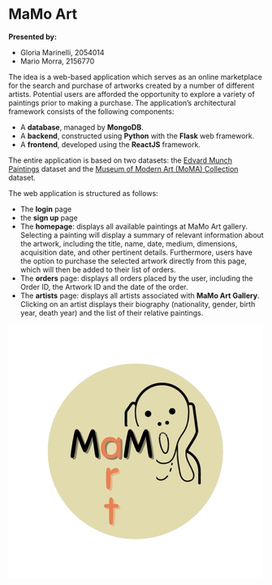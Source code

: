# MaMo Art 

**Presented by:**

- Gloria Marinelli, 2054014
- Mario Morra, 2156770

The idea is a web-based application which serves as an online marketplace for the search and purchase of artworks created by a number of different artists. Potential users are afforded the opportunity to explore a variety of paintings prior to making a purchase. 
The application’s architectural framework consists of the following components:
- A **database**, managed by **MongoDB**.
- A **backend**, constructed using **Python** with the **Flask** web framework.
- A **frontend**, developed using the **ReactJS** framework.

The entire application is based on two datasets: the [Edvard Munch Paintings](https://www.kaggle.com/datasets/isaienkov/edvard-munch-paintings) dataset and the [Museum of Modern Art (MoMA) Collection](https://www.kaggle.com/datasets/momanyc/museum-collection?select=artworks.csv) dataset.

The web application is structured as follows:
- The **login** page
- the **sign up** page
- The **homepage**: displays all available paintings at MaMo Art gallery. Selecting a painting will display a summary of relevant information about the artwork, including the title, name, date, medium, dimensions, acquisition date, and other pertinent details. Furthermore, users have the option to purchase the selected artwork directly from this page, which will then be added to their list of orders.
- The **orders** page: displays all orders placed by the user, including the Order ID, the Artwork ID and the date of the order.
- The **artists** page: displays all artists associated with **MaMo Art Gallery**. Clicking on an artist displays their biography (nationality, gender, birth year, death year) and the list of their relative paintings.

![alt text](https://github.com/gloriamarinelli/MaMo-Art/blob/main/client/src/images/MaMo.png)
